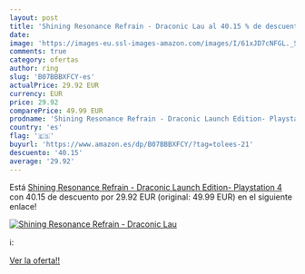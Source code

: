 ```yaml
---
layout: post
title: 'Shining Resonance Refrain - Draconic Lau al 40.15 % de descuento'
date: 
image: 'https://images-eu.ssl-images-amazon.com/images/I/61xJD7cNFGL._SL200_.jpg'
comments: true
category: ofertas
author: ring
slug: 'B07BBBXFCY-es'
actualPrice: 29.92 EUR
currency: EUR
price: 29.92
comparePrice: 49.99 EUR
prodname: 'Shining Resonance Refrain - Draconic Launch Edition- Playstation 4'
country: 'es'
flag: '🇪🇸'
buyurl: 'https://www.amazon.es/dp/B07BBBXFCY/?tag=tolees-21'
descuento: '40.15'
average: '29.92'
---
```


Está [Shining Resonance Refrain - Draconic Launch Edition- Playstation 4](https://www.amazon.es/dp/B07BBBXFCY/?tag=tolees-21) con 40.15 de descuento por 29.92 EUR (original: 49.99 EUR) en el siguiente enlace!

[![Shining Resonance Refrain - Draconic Lau](https://images-eu.ssl-images-amazon.com/images/I/61xJD7cNFGL._SL200_.jpg)](https://www.amazon.es/dp/B07BBBXFCY/?tag=tolees-21)

ℹ️:


[Ver la oferta!!](https://www.amazon.es/dp/B07BBBXFCY/?tag=tolees-21)
